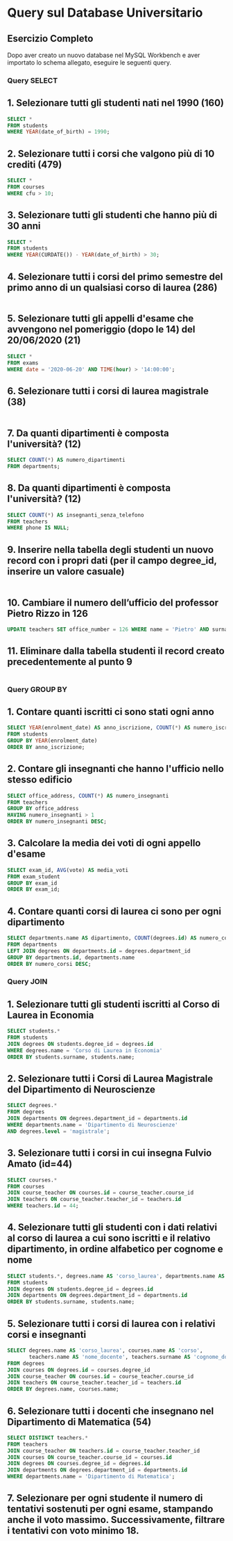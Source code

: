 # Query sul Database Universitario

## Esercizio Completo

Dopo aver creato un nuovo database nel MySQL Workbench e aver importato lo schema allegato, eseguire le seguenti query.

### Query SELECT

## 1. Selezionare tutti gli studenti nati nel 1990 (160)

```sql
SELECT * 
FROM students 
WHERE YEAR(date_of_birth) = 1990;
```

## 2. Selezionare tutti i corsi che valgono più di 10 crediti (479)

```sql
SELECT * 
FROM courses 
WHERE cfu > 10;
```

## 3. Selezionare tutti gli studenti che hanno più di 30 anni

```sql
SELECT * 
FROM students 
WHERE YEAR(CURDATE()) - YEAR(date_of_birth) > 30;
```

## 4. Selezionare tutti i corsi del primo semestre del primo anno di un qualsiasi corso di laurea (286)

```sql

```

## 5. Selezionare tutti gli appelli d'esame che avvengono nel pomeriggio (dopo le 14) del 20/06/2020 (21)

```sql
SELECT * 
FROM exams 
WHERE date = '2020-06-20' AND TIME(hour) > '14:00:00';
```

## 6.  Selezionare tutti i corsi di laurea magistrale (38)

```sql

```

## 7. Da quanti dipartimenti è composta l'università? (12)

```sql
SELECT COUNT(*) AS numero_dipartimenti 
FROM departments;
```

## 8. Da quanti dipartimenti è composta l'università? (12)

```sql
SELECT COUNT(*) AS insegnanti_senza_telefono 
FROM teachers 
WHERE phone IS NULL;
```

## 9. Inserire nella tabella degli studenti un nuovo record con i propri dati (per il campo degree_id, inserire un valore casuale)

```sql

```

## 10. Cambiare il numero dell’ufficio del professor Pietro Rizzo in 126

```sql
UPDATE teachers SET office_number = 126 WHERE name = 'Pietro' AND surname = 'Rizzo';
```

## 11. Eliminare dalla tabella studenti il record creato precedentemente al punto 9

```sql

```

### Query GROUP BY

## 1. Contare quanti iscritti ci sono stati ogni anno

```sql
SELECT YEAR(enrolment_date) AS anno_iscrizione, COUNT(*) AS numero_iscritti
FROM students
GROUP BY YEAR(enrolment_date)
ORDER BY anno_iscrizione;
```

## 2. Contare gli insegnanti che hanno l'ufficio nello stesso edificio
```sql
SELECT office_address, COUNT(*) AS numero_insegnanti
FROM teachers
GROUP BY office_address
HAVING numero_insegnanti > 1
ORDER BY numero_insegnanti DESC;
```

## 3. Calcolare la media dei voti di ogni appello d'esame

```sql
SELECT exam_id, AVG(vote) AS media_voti
FROM exam_student
GROUP BY exam_id
ORDER BY exam_id;
```

## 4. Contare quanti corsi di laurea ci sono per ogni dipartimento

```sql
SELECT departments.name AS dipartimento, COUNT(degrees.id) AS numero_corsi
FROM departments
LEFT JOIN degrees ON departments.id = degrees.department_id
GROUP BY departments.id, departments.name
ORDER BY numero_corsi DESC;
```

### Query JOIN

## 1. Selezionare tutti gli studenti iscritti al Corso di Laurea in Economia

```sql
SELECT students.*
FROM students
JOIN degrees ON students.degree_id = degrees.id
WHERE degrees.name = 'Corso di Laurea in Economia'
ORDER BY students.surname, students.name;
```

## 2. Selezionare tutti i Corsi di Laurea Magistrale del Dipartimento di Neuroscienze

```sql
SELECT degrees.*
FROM degrees
JOIN departments ON degrees.department_id = departments.id
WHERE departments.name = 'Dipartimento di Neuroscienze'
AND degrees.level = 'magistrale';
```

## 3. Selezionare tutti i corsi in cui insegna Fulvio Amato (id=44)

```sql
SELECT courses.*
FROM courses
JOIN course_teacher ON courses.id = course_teacher.course_id
JOIN teachers ON course_teacher.teacher_id = teachers.id
WHERE teachers.id = 44;
```

## 4. Selezionare tutti gli studenti con i dati relativi al corso di laurea a cui sono iscritti e il relativo dipartimento, in ordine alfabetico per cognome e nome

```sql
SELECT students.*, degrees.name AS 'corso_laurea', departments.name AS 'dipartimento'
FROM students
JOIN degrees ON students.degree_id = degrees.id
JOIN departments ON degrees.department_id = departments.id
ORDER BY students.surname, students.name;
```

## 5. Selezionare tutti i corsi di laurea con i relativi corsi e insegnanti

```sql
SELECT degrees.name AS 'corso_laurea', courses.name AS 'corso', 
       teachers.name AS 'nome_docente', teachers.surname AS 'cognome_docente'
FROM degrees
JOIN courses ON degrees.id = courses.degree_id
JOIN course_teacher ON courses.id = course_teacher.course_id
JOIN teachers ON course_teacher.teacher_id = teachers.id
ORDER BY degrees.name, courses.name;
```

## 6. Selezionare tutti i docenti che insegnano nel Dipartimento di Matematica (54)

```sql
SELECT DISTINCT teachers.*
FROM teachers
JOIN course_teacher ON teachers.id = course_teacher.teacher_id
JOIN courses ON course_teacher.course_id = courses.id
JOIN degrees ON courses.degree_id = degrees.id
JOIN departments ON degrees.department_id = departments.id
WHERE departments.name = 'Dipartimento di Matematica';
```

## 7. Selezionare per ogni studente il numero di tentativi sostenuti per ogni esame, stampando anche il voto massimo. Successivamente, filtrare i tentativi con voto minimo 18.

```sql

```
